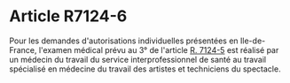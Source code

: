 # Article R7124-6

  
Pour les demandes d'autorisations individuelles présentées en Ile-de-France, l'examen médical prévu au 3° de l'article [R. 7124-5][1] est réalisé par un médecin du travail du service interprofessionnel de santé au travail spécialisé en médecine du travail des artistes et techniciens du spectacle.

 [1]: /affichCodeArticle.do?cidTexte=LEGITEXT000006072050&idArticle=LEGIARTI000018499802&dateTexte=&categorieLien=cid